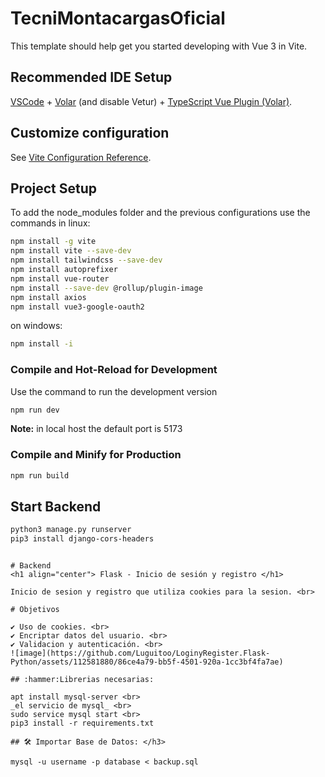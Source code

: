 # TecniMontacargasOficial

This template should help get you started developing with Vue 3 in Vite.

## Recommended IDE Setup

[VSCode](https://code.visualstudio.com/) + [Volar](https://marketplace.visualstudio.com/items?itemName=Vue.volar) (and disable Vetur) + [TypeScript Vue Plugin (Volar)](https://marketplace.visualstudio.com/items?itemName=Vue.vscode-typescript-vue-plugin).

## Customize configuration

See [Vite Configuration Reference](https://vitejs.dev/config/).

## Project Setup

To add the node_modules folder and the previous configurations use the commands in linux:

```sh
npm install -g vite
npm install vite --save-dev
npm install tailwindcss --save-dev
npm install autoprefixer
npm install vue-router
npm install --save-dev @rollup/plugin-image
npm install axios
npm install vue3-google-oauth2
```
on windows:

```sh
npm install -i
```
### Compile and Hot-Reload for Development

Use the command to run the development version

```sh
npm run dev
```

**Note:** in local host the default port is 5173

### Compile and Minify for Production

```sh
npm run build
```
## Start Backend
```sh
python3 manage.py runserver
pip3 install django-cors-headers
```
```

# Backend
<h1 align="center"> Flask - Inicio de sesión y registro </h1>

Inicio de sesion y registro que utiliza cookies para la sesion. <br>

# Objetivos

✔️ Uso de cookies. <br>
✔️ Encriptar datos del usuario. <br>
✔️ Validacion y autenticación. <br>
![image](https://github.com/Luguitoo/LoginyRegister.Flask-Python/assets/112581880/86ce4a79-bb5f-4501-920a-1cc3bf4fa7ae)

## :hammer:Librerias necesarias:

apt install mysql-server <br>
_el servicio de mysql_ <br>
sudo service mysql start <br>
pip3 install -r requirements.txt

## 🛠️ Importar Base de Datos: </h3>

mysql -u username -p database < backup.sql


